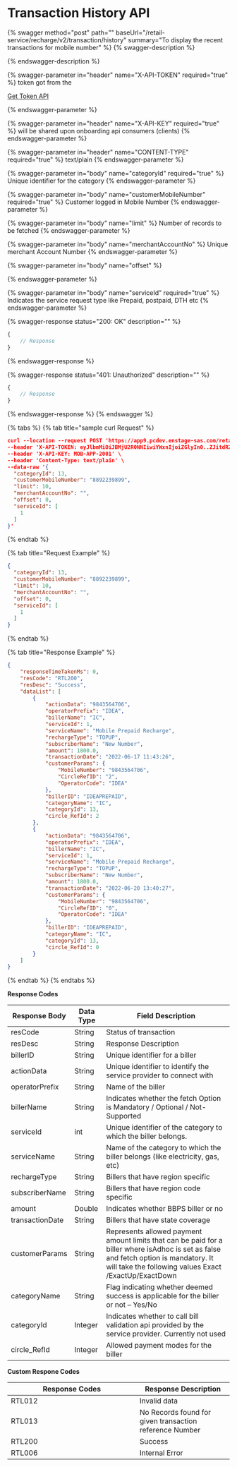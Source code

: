 # Transaction History API

{% swagger method="post" path="" baseUrl="<domain>/retail-service/recharge/v2/transaction/history" summary="To display the recent transactions for mobile number" %}
{% swagger-description %}

{% endswagger-description %}

{% swagger-parameter in="header" name="X-API-TOKEN" required="true" %}
 token got from the 

[Get Token API](../../../market-place/api-specification/version-1/get-token-api.md)


{% endswagger-parameter %}

{% swagger-parameter in="header" name="X-API-KEY" required="true" %}
will be shared upon onboarding api consumers (clients)
{% endswagger-parameter %}

{% swagger-parameter in="header" name="CONTENT-TYPE" required="true" %}
text/plain
{% endswagger-parameter %}

{% swagger-parameter in="body" name="categoryId" required="true" %}
Unique identifier for the category
{% endswagger-parameter %}

{% swagger-parameter in="body" name="customerMobileNumber" required="true" %}
Customer logged in Mobile Number
{% endswagger-parameter %}

{% swagger-parameter in="body" name="limit" %}
Number of records to be fetched
{% endswagger-parameter %}

{% swagger-parameter in="body" name="merchantAccountNo" %}
Unique merchant Account Number
{% endswagger-parameter %}

{% swagger-parameter in="body" name="offset" %}

{% endswagger-parameter %}

{% swagger-parameter in="body" name="serviceId" required="true" %}
Indicates the service request type like Prepaid, postpaid, DTH etc
{% endswagger-parameter %}

{% swagger-response status="200: OK" description="" %}
```javascript
{
    // Response
}
```
{% endswagger-response %}

{% swagger-response status="401: Unauthorized" description="" %}
```javascript
{
    // Response
}
```
{% endswagger-response %}
{% endswagger %}

{% tabs %}
{% tab title="sample curl  Request" %}
```json
curl --location --request POST 'https://app9.pcdev.enstage-sas.com/retail-service/recharge/v2/transaction/history' \
--header 'X-API-TOKEN: eyJlbmMiOiJBMjU2R0NNIiwiYWxnIjoiZGlyIn0..ZJitdRZXJMeJkxFz.PuV48dCHwNI8gt0u1p7wVo8MiLNgyC5BfCkz7Qvpn2NNzXHEgVsfhd4AAHyCq0-FpMHBd5_kR2yZw-fZ-ZQHIqgT-PUOy4H9w1OBDuw0jWfcRtPnT8BNV1bDO7OvVKBplVksyifTLIYX5zFu4HfmHXygEBvv11sL8WUVHyTH8QgLMHLu2qT7l0UBTGHD8pgcZeZAQFdEXPpkglbRVdOedUda7Am1-NSvPLch5s1vyxRNrlR--8xzlfE5munVeYp8ln6L1A.foUnrZNCjNqEcoA_6u9SOw' \
--header 'X-API-KEY: MOB-APP-2001' \
--header 'Content-Type: text/plain' \
--data-raw '{
  "categoryId": 13,
  "customerMobileNumber": "8892239899",
  "limit": 10,
  "merchantAccountNo": "",
  "offset": 0,
  "serviceId": [
    1
  ]
}'
```


{% endtab %}

{% tab title="Request Example" %}
```json
{
  "categoryId": 13,
  "customerMobileNumber": "8892239899",
  "limit": 10,
  "merchantAccountNo": "",
  "offset": 0,
  "serviceId": [
    1
  ]
}
```


{% endtab %}

{% tab title="Response Example" %}
```json
{
    "responseTimeTakenMs": 0,
    "resCode": "RTL200",
    "resDesc": "Success",
    "dataList": [
        {
            "actionData": "9843564706",
            "operatorPrefix": "IDEA",
            "billerName": "IC",
            "serviceId": 1,
            "serviceName": "Mobile Prepaid Recharge",
            "rechargeType": "TOPUP",
            "subscriberName": "New Number",
            "amount": 1800.0,
            "transactionDate": "2022-06-17 11:43:26",
            "customerParams": {
                "MobileNumber": "9843564706",
                "CircleRefID": "2",
                "OperatorCode": "IDEA"
            },
            "billerID": "IDEAPREPAID",
            "categoryName": "IC",
            "categoryId": 13,
            "circle_RefId": 2
        },
        {
            "actionData": "9843564706",
            "operatorPrefix": "IDEA",
            "billerName": "IC",
            "serviceId": 1,
            "serviceName": "Mobile Prepaid Recharge",
            "rechargeType": "TOPUP",
            "subscriberName": "New Number",
            "amount": 1800.0,
            "transactionDate": "2022-06-20 13:40:27",
            "customerParams": {
                "MobileNumber": "9843564706",
                "CircleRefID": "0",
                "OperatorCode": "IDEA"
            },
            "billerID": "IDEAPREPAID",
            "categoryName": "IC",
            "categoryId": 13,
            "circle_RefId": 0
        }
    ]
}
```


{% endtab %}
{% endtabs %}

**Response Codes**

| Response Body   | Data Type | Field Description                                                                                                                                                                              |
| --------------- | --------- | ---------------------------------------------------------------------------------------------------------------------------------------------------------------------------------------------- |
| resCode         | String    | Status of transaction                                                                                                                                                                          |
| resDesc         | String    | Response Description                                                                                                                                                                           |
| billerID        | String    | Unique identifier for a biller                                                                                                                                                                 |
| actionData      | String    | Unique identifier to identify the service provider to connect with                                                                                                                             |
| operatorPrefix  | String    | Name of the biller                                                                                                                                                                             |
| billerName      | String    | Indicates whether the fetch Option is Mandatory / Optional / Not-Supported                                                                                                                     |
| serviceId       | int       | Unique identifier of the category to which the biller belongs.                                                                                                                                 |
| serviceName     | String    | Name of the category to which the biller belongs (like electricity, gas, etc)                                                                                                                  |
| rechargeType    | String    | Billers that have region specific                                                                                                                                                              |
| subscriberName  | String    | Billers that have region code specific                                                                                                                                                         |
| amount          | Double    | Indicates whether BBPS biller or no                                                                                                                                                            |
| transactionDate | String    | Billers that have state coverage                                                                                                                                                               |
| customerParams  | String    | Represents allowed payment amount limits that can be paid for a biller where isAdhoc is set as false and fetch option is mandatory. It will take the following values Exact /ExactUp/ExactDown |
| categoryName    | String    | Flag indicating whether deemed success is applicable for the biller or not – Yes/No                                                                                                            |
| categoryId      | Integer   | Indicates whether to call bill validation api provided by the service provider. Currently not used                                                                                             |
| circle\_RefId   | Integer   | Allowed payment modes for the biller                                                                                                                                                           |

**Custom Respone Codes**

<table><thead><tr><th width="276">Response Codes</th><th>Response Description</th></tr></thead><tbody><tr><td>RTL012</td><td>Invalid data</td></tr><tr><td>RTL013</td><td>No Records found for given transaction reference Number</td></tr><tr><td>RTL200</td><td>Success</td></tr><tr><td>RTL006</td><td>Internal Error</td></tr></tbody></table>
